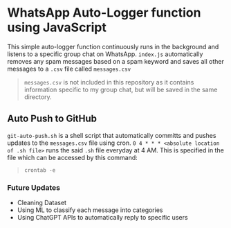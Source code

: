 # WhatsApp Auto-Logger function using JavaScript
This simple auto-logger function continuously runs in the background and listens to a specific group chat on WhatsApp. `index.js` automatically removes any spam messages based on a spam keyword and saves all other messages to a `.csv` file called `messages.csv`
> `messages.csv` is not included in this repository as it contains information specific to my group chat, but will be saved in the same directory.

## Auto Push to GitHub
`git-auto-push.sh` is a shell script that automatically committs and pushes updates to the `messages.csv` file using cron.
`0 4 * * * <absolute location of .sh file>` runs the said `.sh` file everyday at 4 AM. This is specified in the file which can be accessed by this command: 	
> `crontab -e`

### Future Updates
- Cleaning Dataset
- Using ML to classify each message into categories
- Using ChatGPT APIs to automatically reply to specific users 
